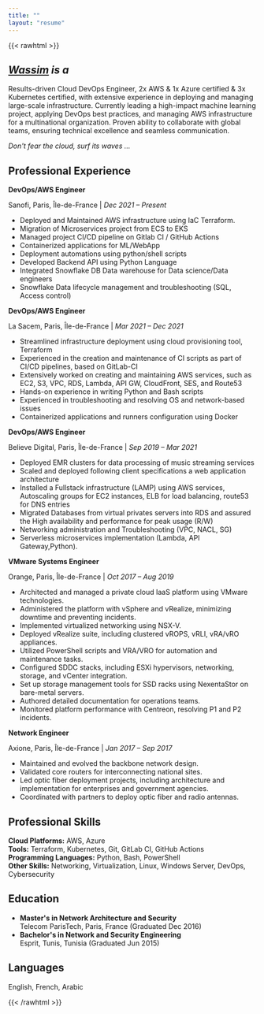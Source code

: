 ```yaml
---
title: ""
layout: "resume"
---
```


{{< rawhtml >}}
 <h2><em><a href="/contact">Wassim</a> is a</em></h2>

<div class="resume-body">
  <p>Results-driven Cloud DevOps Engineer, 2x AWS & 1x Azure certified & 3x Kubernetes certified, with extensive experience in deploying and managing large-scale infrastructure. Currently leading a high-impact machine learning project, applying DevOps best practices, and managing AWS infrastructure for a multinational organization. Proven ability to collaborate with global teams, ensuring technical excellence and seamless communication.</p>
  <p><em>Don't fear the cloud, surf its waves ...</em></p>
  
  <h2>Professional Experience</h2>

  <div class="job">
    <p class="job-title"><strong>DevOps/AWS Engineer</strong></p>
    <p class="job-details">Sanofi, Paris, Île-de-France | <em>Dec 2021 – Present</em></p>
    <ul>
      <li>Deployed and Maintained AWS infrastructure using IaC Terraform.</li>
      <li>Migration of Microservices project from ECS to EKS</li>
      <li>Managed project CI/CD pipeline on Gitlab CI / GitHub Actions</li>
      <li>Containerized applications for ML/WebApp</li>
      <li>Deployment automations using python/shell scripts</li>
      <li>Developed Backend API using Python Language</li>
      <li>Integrated Snowflake DB Data warehouse for Data science/Data engineers</li>
      <li>Snowflake Data lifecycle management and troubleshooting (SQL, Access control)</li>
    </ul>
  </div>

  <div class="job">
    <p class="job-title"><strong>DevOps/AWS Engineer</strong></p>
    <p class="job-details">La Sacem, Paris, Île-de-France | <em>Mar 2021 – Dec 2021</em></p>
    <ul>
      <li>Streamlined infrastructure deployment using cloud provisioning tool, Terraform</li>
      <li>Experienced in the creation and maintenance of CI scripts as part of CI/CD pipelines, based on GitLab-CI</li>
      <li>Extensively worked on creating and maintaining AWS services, such as EC2, S3, VPC, RDS, Lambda, API GW, CloudFront, SES, and Route53</li>
      <li>Hands-on experience in writing Python and Bash scripts</li>
      <li>Experienced in troubleshooting and resolving OS and network-based issues</li>
      <li>Containerized applications and runners configuration using Docker</li>
    </ul>
  </div>

  <div class="job">
    <p class="job-title"><strong>DevOps/AWS Engineer</strong></p>
    <p class="job-details">Believe Digital, Paris, Île-de-France | <em>Sep 2019 – Mar 2021</em></p>
    <ul>
      <li>Deployed EMR clusters for data processing of music streaming services</li>
      <li>Scaled and deployed following client specifications a web application architecture</li>
      <li>Installed a Fullstack infrastructure (LAMP) using AWS services, Autoscaling groups for EC2 instances, ELB for load balancing, route53 for DNS entries</li>
      <li>Migrated Databases from virtual privates servers into RDS and assured the High availability and performance for peak usage (R/W)</li>
      <li>Networking administration and Troubleshooting (VPC, NACL, SG)</li>
      <li>Serverless microservices implementation (Lambda, API Gateway,Python).</li>
    </ul>
  </div>

  <div class="job">
    <p class="job-title"><strong>VMware Systems Engineer</strong></p>
    <p class="job-details">Orange, Paris, Île-de-France | <em>Oct 2017 – Aug 2019</em></p>
    <ul>
      <li>Architected and managed a private cloud IaaS platform using VMware technologies.</li>
      <li>Administered the platform with vSphere and vRealize, minimizing downtime and preventing incidents.</li>
      <li>Implemented virtualized networking using NSX-V.</li>
      <li>Deployed vRealize suite, including clustered vROPS, vRLI, vRA/vRO appliances.</li>
      <li>Utilized PowerShell scripts and VRA/VRO for automation and maintenance tasks.</li>
      <li>Configured SDDC stacks, including ESXi hypervisors, networking, storage, and vCenter integration.</li>
      <li>Set up storage management tools for SSD racks using NexentaStor on bare-metal servers.</li>
      <li>Authored detailed documentation for operations teams.</li>
      <li>Monitored platform performance with Centreon, resolving P1 and P2 incidents.</li>
    </ul>
  </div>

  <div class="job">
    <p class="job-title"><strong>Network Engineer</strong></p>
    <p class="job-details">Axione, Paris, Île-de-France | <em>Jan 2017 – Sep 2017</em></p>
    <ul>
      <li>Maintained and evolved the backbone network design.</li>
      <li>Validated core routers for interconnecting national sites.</li>
      <li>Led optic fiber deployment projects, including architecture and implementation for enterprises and government agencies.</li>
      <li>Coordinated with partners to deploy optic fiber and radio antennas.</li>
    </ul>
  </div>

  <h2>Professional Skills</h2>
  <p><strong>Cloud Platforms:</strong> AWS, Azure<br>
     <strong>Tools:</strong> Terraform, Kubernetes, Git, GitLab CI, GitHub Actions<br>
     <strong>Programming Languages:</strong> Python, Bash, PowerShell<br>
     <strong>Other Skills:</strong> Networking, Virtualization, Linux, Windows Server, DevOps, Cybersecurity
  </p>

  <h2>Education</h2>
  <ul>
    <li><strong>Master's in Network Architecture and Security</strong><br>Telecom ParisTech, Paris, France (Graduated Dec 2016)</li>
    <li><strong>Bachelor's in Network and Security Engineering</strong><br>Esprit, Tunis, Tunisia (Graduated Jun 2015)</li>
  </ul>

  <h2>Languages</h2>
  <p>English, French, Arabic</p>
</div>
{{< /rawhtml >}}
